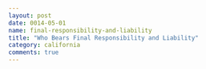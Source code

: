 ```yaml
---
layout: post
date: 0014-05-01
name: final-responsibility-and-liability
title: "Who Bears Final Responsibility and Liability"
category: california
comments: true
---
```



